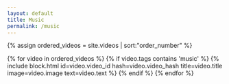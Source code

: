 ```yaml
---
layout: default
title: Music
permalink: /music
---
```


{% assign ordered_videos = site.videos | sort:"order_number" %}
<div class="gallery">
    {% for video in ordered_videos %}
        {% if video.tags contains 'music' %}
            {% include block.html id=video.video_id hash=video.video_hash title=video.title image=video.image text=video.text %}
        {% endif %}
    {% endfor %}
</div>